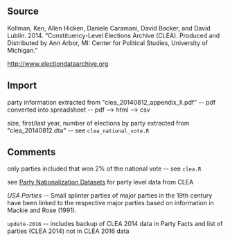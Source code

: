 ## Source

Kollman, Ken, Allen Hicken, Daniele Caramani, David Backer, and David Lublin. 2014. “Constituency-Level Elections Archive (CLEA). Produced and Distributed by Ann Arbor, MI: Center for Political Studies, University of Michigan.”

http://www.electiondataarchive.org

## Import

party information extracted from "clea_20140812_appendix_II.pdf" -- pdf converted into spreadsheet -- pdf --> html --> csv

size, first/last year, number of elections by party extracted from "clea_20140812.dta" -- see `clea_national_vote.R`

## Comments

only parties included that won 2% of the national vote -- see `clea.R`

see [Party Nationalization Datasets](http://www.electiondataarchive.org/datacenter.html) for party level data from CLEA

_USA Parties_ -- Small splinter parties of major parties in the 19th century have been linked to the respective major parties based on information in Mackie and Rose (1991).

`update-2016` -- includes backup of CLEA 2014 data in Party Facts and list of parties (CLEA 2014) not in CLEA 2016 data
